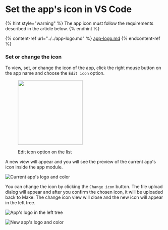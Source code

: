 # Set the app's icon in VS Code

{% hint style="warning" %}
The app icon must follow the requirements described in the article below.
{% endhint %}

{% content-ref url="../../app-logo.md" %}
[app-logo.md](../../app-logo.md)
{% endcontent-ref %}

### Set or change the icon

To view, set, or change the icon of the app, click the right mouse button on the app name and choose the `Edit icon` option.

<figure><img src="../../.gitbook/assets/Screenshot 2024-05-02 at 14.49.52.png" alt="" width="205"><figcaption><p>Edit icon option on the list</p></figcaption></figure>

A new view will appear and you will see the preview of the current app's icon inside the app module.

![Current app's logo and color](<../../.gitbook/assets/Screen Shot 2022-08-22 at 13.38.04.png>)

You can change the icon by clicking the `Change icon` button. The file upload dialog will appear and after you confirm the chosen icon, it will be uploaded back to Make. The change icon view will close and the new icon will appear in the left tree.

![App's logo in the left tree](<../../.gitbook/assets/Screen Shot 2022-08-22 at 13.38.44.png>)

![New app's logo and color](<../../.gitbook/assets/Screen Shot 2022-08-22 at 13.40.21.png>)
